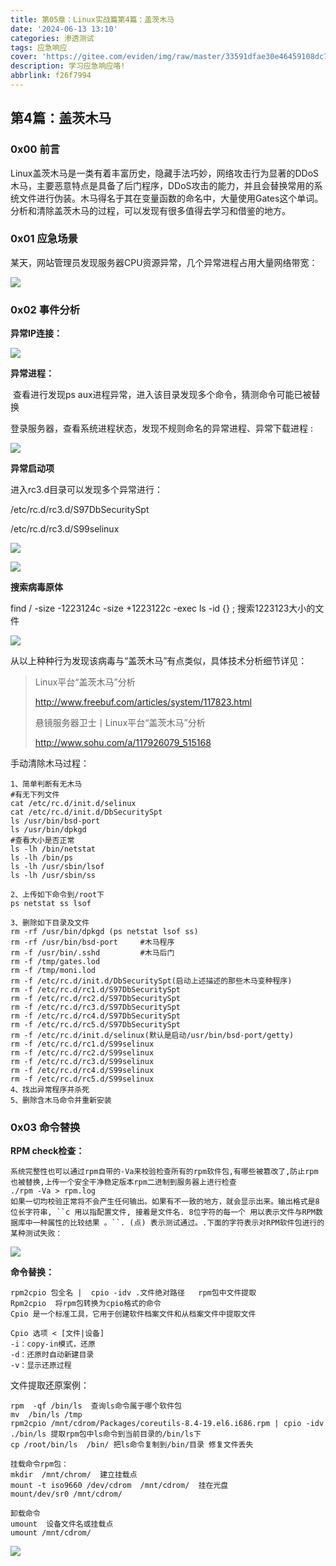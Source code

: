 ```yaml
---
title: 第05章：Linux实战篇第4篇：盖茨木马
date: '2024-06-13 13:10'
categories: 渗透测试
tags: 应急响应
cover: 'https://gitee.com/eviden/img/raw/master/33591dfae30e46459108dc785e1217a9.png'
description: 学习应急响应咯!
abbrlink: f26f7994
---
```

                
## 第4篇：盖茨木马

### 0x00 前言

​	Linux盖茨木马是一类有着丰富历史，隐藏手法巧妙，网络攻击行为显著的DDoS木马，主要恶意特点是具备了后门程序，DDoS攻击的能力，并且会替换常用的系统文件进行伪装。木马得名于其在变量函数的命名中，大量使用Gates这个单词。分析和清除盖茨木马的过程，可以发现有很多值得去学习和借鉴的地方。

### 0x01 应急场景

​	某天，网站管理员发现服务器CPU资源异常，几个异常进程占用大量网络带宽：

![](./image/linux-13-1.png) 

### 0x02 事件分析

**异常IP连接：**

![](./image/linux-13-2.png)

**异常进程：**

​         查看进行发现ps aux进程异常，进入该目录发现多个命令，猜测命令可能已被替换

登录服务器，查看系统进程状态，发现不规则命名的异常进程、异常下载进程 :

![](./image/linux-13-3.png)

**异常启动项**

进入rc3.d目录可以发现多个异常进行：

/etc/rc.d/rc3.d/S97DbSecuritySpt

/etc/rc.d/rc3.d/S99selinux

![](./image/linux-13-4.png)

![](./image/linux-13-5.png)

**搜索病毒原体**

find / -size -1223124c -size +1223122c -exec ls -id {} \;   搜索1223123大小的文件 

![](./image/linux-13-6.png)

从以上种种行为发现该病毒与“盖茨木马”有点类似，具体技术分析细节详见：

> Linux平台“盖茨木马”分析
>
> http://www.freebuf.com/articles/system/117823.html
>
> 悬镜服务器卫士丨Linux平台“盖茨木马”分析
>
> http://www.sohu.com/a/117926079_515168

手动清除木马过程： 

```
1、简单判断有无木马
#有无下列文件
cat /etc/rc.d/init.d/selinux
cat /etc/rc.d/init.d/DbSecuritySpt
ls /usr/bin/bsd-port
ls /usr/bin/dpkgd
#查看大小是否正常
ls -lh /bin/netstat
ls -lh /bin/ps
ls -lh /usr/sbin/lsof
ls -lh /usr/sbin/ss

2、上传如下命令到/root下
ps netstat ss lsof

3、删除如下目录及文件
rm -rf /usr/bin/dpkgd (ps netstat lsof ss)
rm -rf /usr/bin/bsd-port     #木马程序
rm -f /usr/bin/.sshd         #木马后门
rm -f /tmp/gates.lod
rm -f /tmp/moni.lod
rm -f /etc/rc.d/init.d/DbSecuritySpt(启动上述描述的那些木马变种程序)
rm -f /etc/rc.d/rc1.d/S97DbSecuritySpt
rm -f /etc/rc.d/rc2.d/S97DbSecuritySpt
rm -f /etc/rc.d/rc3.d/S97DbSecuritySpt
rm -f /etc/rc.d/rc4.d/S97DbSecuritySpt
rm -f /etc/rc.d/rc5.d/S97DbSecuritySpt
rm -f /etc/rc.d/init.d/selinux(默认是启动/usr/bin/bsd-port/getty)
rm -f /etc/rc.d/rc1.d/S99selinux
rm -f /etc/rc.d/rc2.d/S99selinux
rm -f /etc/rc.d/rc3.d/S99selinux
rm -f /etc/rc.d/rc4.d/S99selinux
rm -f /etc/rc.d/rc5.d/S99selinux	
4、找出异常程序并杀死
5、删除含木马命令并重新安装
```

### 0x03 命令替换

**RPM check检查：**

~~~
系统完整性也可以通过rpm自带的-Va来校验检查所有的rpm软件包,有哪些被篡改了,防止rpm也被替换,上传一个安全干净稳定版本rpm二进制到服务器上进行检查
./rpm -Va > rpm.log
如果一切均校验正常将不会产生任何输出。如果有不一致的地方，就会显示出来。输出格式是8位长字符串, ``c 用以指配置文件, 接着是文件名. 8位字符的每一个 用以表示文件与RPM数据库中一种属性的比较结果 。``. (点) 表示测试通过。.下面的字符表示对RPM软件包进行的某种测试失败：
~~~

![](./image/linux-13-7.png)

**命令替换：**

~~~
rpm2cpio 包全名 |  cpio -idv .文件绝对路径   rpm包中文件提取
Rpm2cpio  将rpm包转换为cpio格式的命令 
Cpio 是一个标准工具，它用于创建软件档案文件和从档案文件中提取文件

Cpio 选项 < [文件|设备]
-i：copy-in模式，还原
-d：还原时自动新建目录
-v：显示还原过程
~~~

文件提取还原案例： 

~~~
rpm  -qf /bin/ls  查询ls命令属于哪个软件包
mv  /bin/ls /tmp  
rpm2cpio /mnt/cdrom/Packages/coreutils-8.4-19.el6.i686.rpm | cpio -idv ./bin/ls 提取rpm包中ls命令到当前目录的/bin/ls下
cp /root/bin/ls  /bin/ 把ls命令复制到/bin/目录 修复文件丢失

挂载命令rpm包：
mkdir  /mnt/chrom/  建立挂载点
mount -t iso9660 /dev/cdrom  /mnt/cdrom/  挂在光盘
mount/dev/sr0 /mnt/cdrom/

卸载命令
umount  设备文件名或挂载点
umount /mnt/cdrom/
~~~

![](./image/linux-13-8.png)
